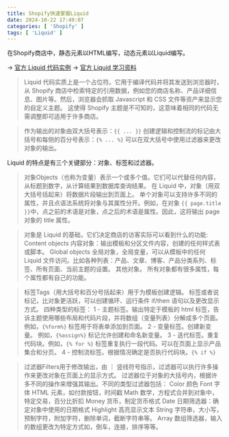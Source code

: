 ```yaml
---
title: Shopify快速掌握Liquid
date: 2024-10-22 17:49:07
categories: [ 'Shopify' ]
tags: [ 'Liquid' ]
---
```


在Shopify商店中，静态元素以HTML编写，动态元素以Liquid编写。

→ [官方 Liquid 代码实例](https://shopify.github.io/liquid-code-examples/)
→ [官方 Liquid 学习资料](https://www.shopify.com/partners/blog/topics/learning-liquid)

> Liquid 代码实质上是一个占位符。它用于编译代码并将其发送到浏览器时，从 Shopify 商店中检索特定的引用数据，例如您的商店名称、产品详细信息、图片等。然后，浏览器会抓取
> Javascript 和 CSS 文件等资产来显示您的自定义主题。
> 这使得 Shopify 主题是不可知的，这意味着相同的代码无需调整即可适用于许多商店。

> 作为输出的对象由双大括号表示：`{{ ... }}`
> 创建逻辑和控制流的标记由大括号和每侧的百分号表示：`{% ... %}`
> 可以在双大括号中使用过滤器来更改对象的输出。

Liquid 的特点是有三个关键部分：对象、标签和过滤器。

> 对象Objects（也称为变量）表示一个或多个值。它们可以代替任何内容，从标题到数字，从计算结果到数据库查询结果。
> 在 Liquid 中，对象（用双大括号括起来）将数据片段输出到页面上。
> 单个对象可以支持许多不同的属性，并且点语法系统将对象与其属性分开。例如，在对象 `{{ page.title }}`中，点之前的术语是对象，点之后的术语是属性。因此，这将输出 page 对象的 title 属性。

> 对象是 Liquid 的基础，它们决定商店的访客实际可以看到什么的功能:
> Content objects 内容对象：输出模板和分区文件内容，创建的任何样式表或脚本。
> Global objects 全局对象，全局变量，可以从模板中的任何 Liquid 文件访问。比如各种列表：产品、文章、博客、产品分类系列、标签、所有页面、当前主题的设置。
> 其他对象。
> 所有对象都有很多属性，每个属性都有自己的功能。

> 标签Tags（用大括号和百分号括起来）用于为模板创建逻辑。
> 标签或者说标记，比对象更活跃，可以创建循环、运行条件 if/then 语句以及更改显示方式。
> 四种类型的标签：
> 1 - 主题标签。输出特定于模板的 html 标签，告诉主题使用哪些布局和代码片段，并将数组（变量列表）分解成多个页面。
> 例如，`{%form%}` 标签用于将表单添加到页面。
> 2 - 变量标签。创建新变量。
> 例如，`{%assign%}` 标记允许创建和命名新变量。
> 3 - 迭代标签。重复代码块。例如，`{% for %}` 标签重复执行一段代码。可以在页面上显示产品集合和分页。
> 4 - 控制流标签。根据情况确定是否执行代码块。`{% if %}`

> 过滤器Filters用于修改输出，由 ｜ 竖线符号指示，过滤器可以执行许多操作来更改对象在页面上的显示方式。
> 过滤器位于对象的大括号内，根据许多不同的操作来增强其输出。不同的类型过滤器包括：
> Color 颜色 
> Font 字体 
> HTML 元素，如付款按钮，时间戳
> Math 数学，方程式合并到对象中，特定交易，百分比折扣
> Money 货币，制定货币格式
> Date 日期筛选器：确定对象中使用的日期格式
> Highlight 高亮显示文本
> String 字符串，大小写，预制字符，附加字符，删除单词，截断字符串等。
> Array 数组筛选器，输入的数组更改为特定方式如，倒车，连接，排序等等。